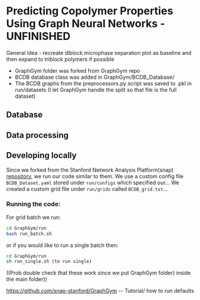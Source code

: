 # Predicting Copolymer Properties Using Graph Neural Networks - UNFINISHED

General idea - recreate diblock microphase separation plot as baseline and then expand to triblock polymers if possible


- GraphGym folder was forked from GraphGym repo
- BCDB database class was added in GraphGym/BCDB_Database/
- The BCDB graphs from the preprocessors.py script was saved to .pkl in run/datasets (I let GraphGym handle the split so that file is the full dataset)

## Database

## Data processing

## Developing locally

Since we forked from the Stanford Network Analysis Platform(snap) [repository](https://github.com/snap-stanford/GraphGym/blob/master/README.md), we run our code similar to them. We use a custom config file `BCDB_Dataset.yaml` stored under `run/configs` which specified our... We created a custom grid file under `run/grids` called `BCDB_grid.txt`... 

### Running the code: 

For grid batch we run:

```bash
cd GraphGym/run
bash run_batch.sh 
```

or if you would like to run a single batch then: 

```bash
cd GraphGym/run
sh run_single.sh (to run single)
```

((Prob double check that these work since we put GraphGym folder) inside the main folder))


https://github.com/snap-stanford/GraphGym -- Tutorial/ how to run defaults
